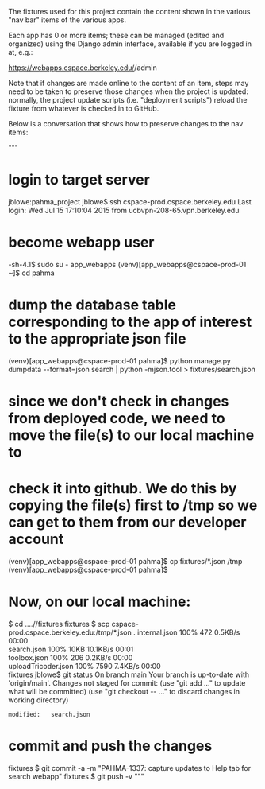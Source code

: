 The fixtures used for this project contain the content shown in the various "nav bar" items of the various apps.

Each app has 0 or more items; these can be managed (edited and organized) using the Django admin interface, available if
you are logged in at, e.g.:

  https://webapps.cspace.berkeley.edu/<tenant>/admin
  
Note that if changes are made online to the content of an item, steps may need to be taken to preserve those changes
when the project is updated: normally, the project update scripts (i.e. "deployment scripts") reload the fixture from
whatever is checked in to GitHub.

Below is a conversation that shows how to preserve changes to the nav items:

"""
# login to target server
jblowe:pahma_project jblowe$ ssh cspace-prod.cspace.berkeley.edu
Last login: Wed Jul 15 17:10:04 2015 from ucbvpn-208-65.vpn.berkeley.edu
# become webapp user
-sh-4.1$ sudo su - app_webapps
(venv)[app_webapps@cspace-prod-01 ~]$ cd pahma
# dump the database table corresponding to the app of interest to the appropriate json file
(venv)[app_webapps@cspace-prod-01 pahma]$ python manage.py dumpdata --format=json search | python -mjson.tool > fixtures/search.json
# since we don't check in changes from deployed code, we need to move the file(s) to our local machine to
# check it into github. We do this by copying the file(s) first to /tmp so we can get to them from our developer account
(venv)[app_webapps@cspace-prod-01 pahma]$ cp fixtures/*.json /tmp
(venv)[app_webapps@cspace-prod-01 pahma]$ 

# Now, on our local machine:
$ cd ..../<project>/fixtures
fixtures $ scp cspace-prod.cspace.berkeley.edu:/tmp/*.json .
internal.json                                                                  100%  472     0.5KB/s   00:00    
search.json                                                                    100%   10KB  10.1KB/s   00:01    
toolbox.json                                                                   100%  206     0.2KB/s   00:00    
uploadTricoder.json                                                            100% 7590     7.4KB/s   00:00    
fixtures jblowe$ git status
On branch main
Your branch is up-to-date with 'origin/main'.
Changes not staged for commit:
  (use "git add <file>..." to update what will be committed)
  (use "git checkout -- <file>..." to discard changes in working directory)

	modified:   search.json

# commit and push the changes
fixtures $ git commit -a -m "PAHMA-1337: capture updates to Help tab for search webapp"
fixtures $ git push -v
"""
